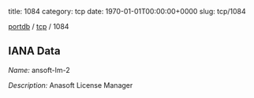 title: 1084
category: tcp
date: 1970-01-01T00:00:00+0000
slug: tcp/1084

[portdb](/) / [tcp](/category/tcp.html) / 1084


## IANA Data

_Name:_ ansoft-lm-2

_Description:_ Anasoft License Manager

